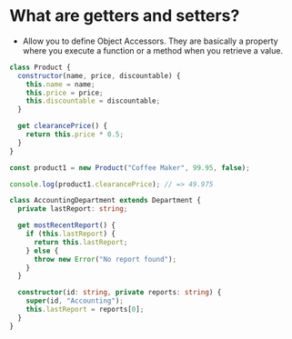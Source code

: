# What are getters and setters?

- Allow you to define Object Accessors. They are basically a property where you execute a function or a method when you retrieve a value.

```javascript
class Product {
  constructor(name, price, discountable) {
    this.name = name;
    this.price = price;
    this.discountable = discountable;
  }

  get clearancePrice() {
    return this.price * 0.5;
  }
}

const product1 = new Product("Coffee Maker", 99.95, false);

console.log(product1.clearancePrice); // => 49.975
```

```typescript
class AccountingDepartment extends Department {
  private lastReport: string;

  get mostRecentReport() {
    if (this.lastReport) {
      return this.lastReport;
    } else {
      throw new Error("No report found");
    }
  }

  constructor(id: string, private reports: string) {
    super(id, "Accounting");
    this.lastReport = reports[0];
  }
}
```
